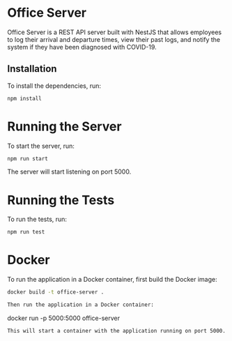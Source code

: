 # Office Server
Office Server is a REST API server built with NestJS that allows employees to log their arrival and departure times, view their past logs, and notify the system if they have been diagnosed with COVID-19.

## Installation
To install the dependencies, run:
```bash
npm install
```

# Running the Server
To start the server, run:
```bash
npm run start
```

The server will start listening on port 5000.

# Running the Tests
To run the tests, run:
```bash
npm run test
```

# Docker
To run the application in a Docker container, first build the Docker image:

```bash
docker build -t office-server .

Then run the application in a Docker container:
```
docker run -p 5000:5000 office-server
```bash
This will start a container with the application running on port 5000.